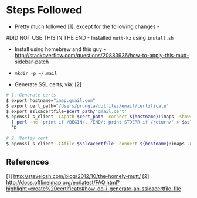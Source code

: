 # Steps Followed #

- Pretty much followed [1], except for the following changes - 

#DID NOT USE THIS IN THE END - Installed `mutt-kz` using `install.sh`
- Install using homebrew and this guy -
http://stackoverflow.com/questions/20883936/how-to-apply-this-mutt-sidebar-patch

- `mkdir -p ~/.mail`

- Generate SSL certs, via: [2]
```sh
# 1. Generate certs
$ export hostname="imap.gmail.com"
$ export cert_path="/Users/prungta/dotfiles/email/certificate"
$ export sslcacertfile=$cert_path/'gmail.cert'
$ openssl s_client -CApath $cert_path -connect ${hostname}:imaps -showcerts \
  | perl -ne 'print if /BEGIN/../END/; print STDERR if /return/' > $sslcacertfile
  ^D

# 2. Verfiy cert
$ openssl s_client -CAfile $sslcacertfile -connect ${hostname}:imaps 2>&1 </dev/null
```

## References ## 
[1] http://stevelosh.com/blog/2012/10/the-homely-mutt/
[2] http://docs.offlineimap.org/en/latest/FAQ.html?highlight=create%20certificate#how-do-i-generate-an-sslcacertfile-file
